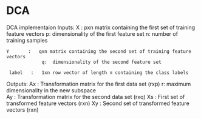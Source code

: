 # DCA
DCA implementaion
Inputs:
     X       :   pxn matrix containing the first set of training feature vectors
                 p:  dimensionality of the first feature set
                 n:  number of training samples

    Y       :   qxn matrix containing the second set of training feature vectors
                 q:  dimensionality of the second feature set

     label   :   1xn row vector of length n containing the class labels              
 Outputs:
  Ax  :   Transformation matrix for the first data set (rxp)
             r:  maximum dimensionality in the new subspace     
  Ay  :   Transformation matrix for the second data set (rxq)
  Xs  :   First set of transformed feature vectors (rxn)
  Xy  :   Second set of transformed feature vectors (rxn)

